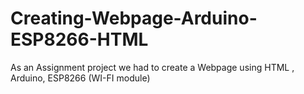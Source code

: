 # Creating-Webpage-Arduino-ESP8266-HTML
As an Assignment project we had to create a Webpage using HTML , Arduino, ESP8266 (WI-FI module)
